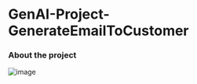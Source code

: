 # GenAI-Project-GenerateEmailToCustomer

### About the project
![image](https://github.com/elly-zhu/GenAI-Project-GenerateEmailToCustomer/assets/22209839/f2e6344f-447c-4c2c-bcde-f4e66813785c)
